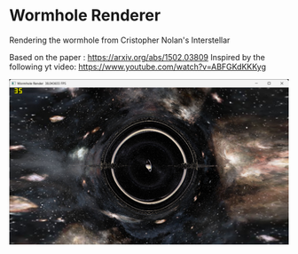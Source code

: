 # Wormhole Renderer
Rendering the wormhole from Cristopher Nolan's Interstellar

Based on the paper : https://arxiv.org/abs/1502.03809
Inspired by the following yt video: https://www.youtube.com/watch?v=ABFGKdKKKyg

![](https://github.com/SiddiqueB23/WormholeRenderer/blob/main/wormhole_screenshot.png)

